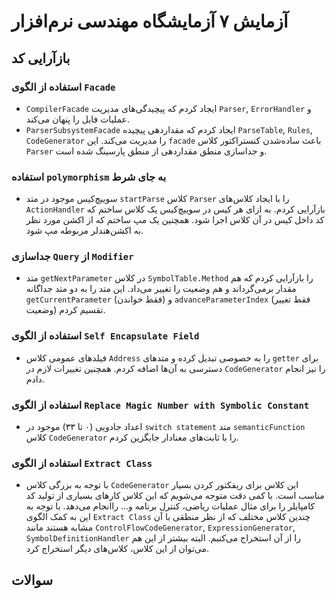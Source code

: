 # آزمایش ۷ آزمایشگاه مهندسی نرم‌افزار

## بازآرایی کد

### استفاده از الگوی `Facade`

- `CompilerFacade` ایجاد کردم که پیچیدگی‌های مدیریت `Parser`, `ErrorHandler` و عملیات فایل را پنهان می‌کند.
- `ParserSubsystemFacade` ایجاد کردم که مقداردهی پیچیده `ParseTable`, `Rules`, `CodeGenerator` را مدیریت می‌کند.
این `facade` باعث ساده‌شدن کنستراکتور کلاس `Parser` و جداسازی منطق مقداردهی از منطق پارسینگ شده است.

### استفاده `polymorphism` به جای شرط

- سوییچ‌کیس موجود در متد `startParse` کلاس `Parser` را با ایجاد کلاس‌های `ActionHandler` بازآرایی کردم.
به ازای هر کیس در سوییچ‌کیس یک کلاس ساختم که کد داخل کیس در آن کلاس اجرا شود. همچنین یک مپ ساختم که از اکشن مورد نظر به اکشن‌هندلر مربوطه مپ شود.

### جداسازی `Query` از `Modifier`

- متد `getNextParameter` در کلاس `SymbolTable.Method` را بازآرایی کردم که هم مقدار برمی‌گرداند و هم وضعیت را تغییر می‌داد.
این متد را به دو متد جداگانه `getCurrentParameter` (فقط خواندن) و `advanceParameterIndex` (فقط تغییر وضعیت) تقسیم کردم.

### استفاده از الگوی `Self Encapsulate Field`

- فیلدهای عمومی کلاس `Address` را به خصوصی تبدیل کرده و متدهای `getter` برای دسترسی به آن‌ها اضافه کردم.
همچنین تغییرات لازم در `CodeGenerator` را نیز انجام دادم.

### استفاده از الگوی `Replace Magic Number with Symbolic Constant`

- اعداد جادویی (۰ تا ۳۳) موجود در `switch statement` متد `semanticFunction` کلاس `CodeGenerator` را با ثابت‌های معنادار جایگزین کردم.

### استفاده از الگوی `Extract Class`

- با توجه به بزرگی کلاس `CodeGenerator` این کلاس برای ریفکتور کردن بسیار مناسب است. با کمی دقت متوجه می‌شویم که این کلاس کارهای بسیاری از تولید کد
کامپایلر را برای مثال عملیات ریاضی، کنترل برنامه و... راانجام می‌دهد. با توجه به این به کمک الگوی `Extract Class` چندین
کلاس مختلف که از نظر منطقی با آن مشابه هستند مانند `ControlFlowCodeGenerator`, `ExpressionGenerator`, `SymbolDefinitionHandler`
را از آن استخراج می‌کنیم. البته بیشتر از این هم می‌توان از این کلاس، کلاس‌های دیگر استخراج کرد.

## سوالات
